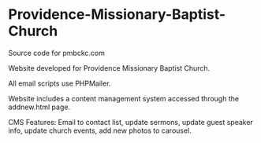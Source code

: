 # Providence-Missionary-Baptist-Church
Source code for pmbckc.com

Website developed for Providence Missionary Baptist Church. 

All email scripts use PHPMailer.

Website includes a content management system accessed through the addnew.html page. 

CMS Features: Email to contact list, update sermons, update guest speaker info, update church events, add new photos to carousel. 




